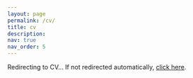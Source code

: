 ```yaml
---
layout: page
permalink: /cv/
title: cv
description:
nav: true
nav_order: 5
---
```


<script type="text/javascript">
  window.location.href = "{{ '/assets/pdf/Jing_Jing_Li_CV.pdf' | relative_url }}";
</script>

<p>Redirecting to CV... If not redirected automatically, <a href="{{ '/assets/pdf/Jing_Jing_Li_CV.pdf' | relative_url }}">click here</a>.</p>

